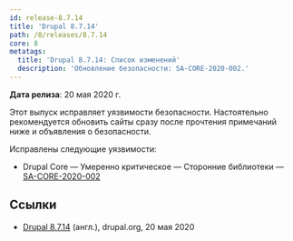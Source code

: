 ```yaml
---
id: release-8.7.14
title: 'Drupal 8.7.14'
path: /8/releases/8.7.14
core: 8
metatags:
  title: 'Drupal 8.7.14: Список изменений'
  description: 'Обновление безопасности: SA-CORE-2020-002.'
---
```


**Дата релиза**: 20 мая 2020 г.

Этот выпуск исправляет уязвимости безопасности. Настоятельно рекомендуется обновить сайты сразу после прочтения примечаний ниже и объявления о безопасности.

Исправлены следующие уязвимости:

- Drupal Core — Умеренно критическое — Сторонние библиотеки — [SA-CORE-2020-002](../../security/advisory/sa-core-2020-002.md)

## Ссылки

- [Drupal 8.7.14](https://www.drupal.org/project/drupal/releases/8.7.14) (англ.), drupal.org, 20 мая 2020